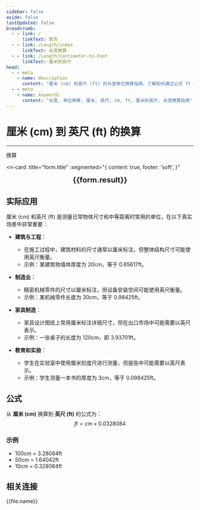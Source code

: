 ```yaml
---
sidebar: false
aside: false
lastUpdated: false
breadcrumb:
  - - link: /
      linkText: 首页
  - - link: /Length/index
      linkText: 长度换算
  - - link: /Length/Centimeter-to-Foot
      linkText: 厘米到英尺
head:
  - - meta
    - name: description
      content: "厘米 (cm) 到英尺 (ft) 的长度单位换算指南。了解如何通过公式 ft = cm × 0.0328084 换算为英尺。"
  - - meta
    - name: keywords
      content: "长度, 单位换算, 厘米, 英尺, cm, ft, 厘米到英尺, 长度换算指南"
---
```

# 厘米 (cm) 到 英尺 (ft) 的换算
---
<script setup>
import { onMounted, reactive, inject, ref } from 'vue'
import { NButton, NForm, NFormItem, NInput, NInputNumber, NSelect, NCard, useMessage,NGrid ,NGi } from 'naive-ui'
import { defineClientComponent } from 'vitepress'
import { Length } from '../../files';
const seoKey = ['单位转换器','单位换算','长度单位转换器','长度单位转换','尺寸换算','长度单位换算','长度单位换算表','厘米转换','厘米和米换算','米厘米分米毫米的换算','cm和m换算','cm是什么','厘米单位','cm换算','厘米和米的换算公式','厘米 英寸','一厘米等于多少米','公分是什么单位','cm是什么意思','厘米和米','尺寸转换器','量尺','米尺','长度换算器','厘米换算','一厘米','cm是什么单位','长度转换','直尺在线测量','英尺换算厘米','英寸 厘米','尺寸换算器','长度','分米','尺寸转换','刻度尺','厘米换算米','一厘米等于多少毫米','长度单位','毫米和厘米','寸','英尺和厘米的换算','尺','一米等于多少厘米','长度换算','公分','尺寸','一公分等于多少厘米','英尺换算','cm','长度单位换算','尺寸换算','英寸换算','mm','厘米换算英寸']
const convert = inject('convert')

const form = reactive({
  number: null,
  result: '',
  title: '厘米到英尺的换算',
})

const convertHandler = () => {
  if (form.number !== null && !isNaN(form.number)) {
    const convertedValue = parseFloat(form.number) * 0.0328084
    form.result = `${form.number}cm = ${convertedValue.toFixed(5)}ft`
  } else {
    form.result = '请输入有效的数值。'
  }
}
</script>

<n-form size="large" :model="form">
  <n-form-item label="厘米 (cm)">
    <n-input-number v-model:value="form.number" placeholder="输入厘米" style="width: 100%" />
  </n-form-item>
  <n-form-item>
    <n-button type="info" @click="convertHandler" block>换算</n-button>
  </n-form-item>
</n-form>

<n-card 
  :title="form.title"
  :segmented="{
    content: true,
    footer: 'soft',
  }"
>
  <div  style="text-align:center;font-size:20px;">
    <strong>{{form.result}}</strong>
  </div>
  <template #footer>
    <div>
      <span v-for="item of seoKey">{{item}}，</span>
    </div>
  </template>
</n-card>

## 实际应用

厘米 (cm) 和英尺 (ft) 是测量日常物体尺寸和中等距离时常用的单位，在以下真实场景中非常重要：

- **建筑与工程**：
  - 在施工过程中，建筑材料的尺寸通常以厘米标注，但整体结构尺寸可能使用英尺衡量。
  - 示例：某建筑物墙体厚度为 20cm，等于 0.65617ft。

- **制造业**：
  - 精密机械零件的尺寸以厘米标注，但设备安装空间可能使用英尺衡量。
  - 示例：某机械零件长度为 30cm，等于 0.98425ft。

- **家具制造**：
  - 家具设计图纸上常用厘米标注详细尺寸，但在出口市场中可能需要以英尺表示。
  - 示例：一张桌子的长度为 120cm，即 3.93701ft。

- **教育和实验**：
  - 学生在实验室中使用厘米刻度尺进行测量，但报告中可能需要以英尺表示。
  - 示例：学生测量一本书的厚度为 3cm，等于 0.098425ft。

## 公式

从 **厘米 (cm)** 换算到 **英尺 (ft)** 的公式为：
$$ ft = cm \times 0.0328084 $$

### 示例
- 100cm = 3.28084ft
- 50cm = 1.64042ft
- 10cm = 0.328084ft

## 相关连接
<n-grid x-gap="12" :cols="2">
  <n-gi v-for="(file, index) in Length" :key="index">
    <n-button
      text
      tag="a"
      :href="file.path"
      type="info"
    >
      {{file.name}}
    </n-button>
  </n-gi>
</n-grid>